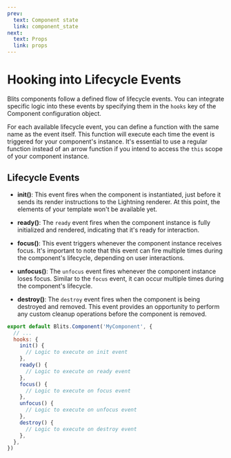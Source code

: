 ```yaml
---
prev:
  text: Component state
  link: component_state
next:
  text: Props
  link: props
---
```


# Hooking into Lifecycle Events

Blits components follow a defined flow of lifecycle events. You can integrate specific logic into these events by specifying them in the `hooks` key of the Component configuration object.

For each available lifecycle event, you can define a function with the same name as the event itself. This function will execute each time the event is triggered for your component's instance. It's essential to use a regular function instead of an arrow function if you intend to access the `this` scope of your component instance.

## Lifecycle Events

- **init()**: This event fires when the component is instantiated, just before it sends its render instructions to the Lightning renderer. At this point, the elements of your template won't be available yet.

- **ready()**: The `ready` event fires when the component instance is fully initialized and rendered, indicating that it's ready for interaction.

- **focus()**: This event triggers whenever the component instance receives focus. It's important to note that this event can fire multiple times during the component's lifecycle, depending on user interactions.

- **unfocus()**: The `unfocus` event fires whenever the component instance loses focus. Similar to the `focus` event, it can occur multiple times during the component's lifecycle.

- **destroy()**: The `destroy` event fires when the component is being destroyed and removed. This event provides an opportunity to perform any custom cleanup operations before the component is removed.

```js
export default Blits.Component('MyComponent', {
  // ...
  hooks: {
    init() {
      // Logic to execute on init event
    },
    ready() {
      // Logic to execute on ready event
    },
    focus() {
      // Logic to execute on focus event
    },
    unfocus() {
      // Logic to execute on unfocus event
    },
    destroy() {
      // Logic to execute on destroy event
    },
  },
})
```
